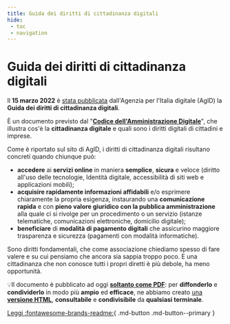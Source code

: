 ```yaml
---
title: Guida dei diritti di cittadinanza digitali
hide:
 - toc
 - navigation
---
```


# Guida dei diritti di cittadinanza digitali

Il **15 marzo 2022** è [stata pubblicata](https://www.agid.gov.it/it/agenzia/stampa-e-comunicazione/notizie/2022/03/16/online-guida-diritti-cittadinanza-digitali) dall'Agenzia per l'Italia digitale (AgID) la **Guida dei diritti di cittadinanza digitali**.

È un documento previsto dal "[**Codice dell'Amministrazione Digitale**](https://www.normattiva.it/uri-res/N2Ls?urn:nir:stato:decreto.legislativo:2005-03-07;82!vig)", che illustra cos'è la **cittadinanza digitale** e quali sono i diritti digitali di cittadini e imprese.

Come è riportato sul sito di AgID, i diritti di cittadinanza digitali risultano concreti quando chiunque può:

- **accedere** ai **servizi online** in maniera **semplice**, **sicura** e veloce (diritto all'uso delle tecnologie, Identità digitale, accessibilità di siti web e applicazioni mobili);
- **acquisire rapidamente informazioni affidabili** e/o esprimere chiaramente la propria esigenza, instaurando una **comunicazione rapida** e con **pieno valore giuridico con la pubblica amministrazione** alla quale ci si rivolge per un procedimento o un servizio (istanze telematiche, comunicazioni elettroniche, domicilio digitale);
- **beneficiare** di **modalità di pagamento digitali** che assicurino maggiore trasparenza e sicurezza (pagamenti con modalità informatiche).

Sono diritti fondamentali, che come associazione chiediamo spesso di fare valere e su cui pensiamo che ancora sia sappia troppo poco. E una cittadinanza che non conosce tutti i propri diretti è più debole, ha meno opportunità.

💡Il documento è pubblicato ad oggi [**soltanto come PDF**](https://www.agid.gov.it/sites/default/files/repository_files/guida_riepilogo_diritti_cittadinanza_digitale_03-2022-acc.pdf): per **diffonderlo** e **condividerlo** in modo più **ampio** ed **efficace**, ne abbiamo creato [una **versione HTML**](presentazione.md), **consultabile** e **condivisibile** da **qualsiasi terminale**.

[Leggi :fontawesome-brands-readme:](presentazione.md){ .md-button .md-button--primary }
